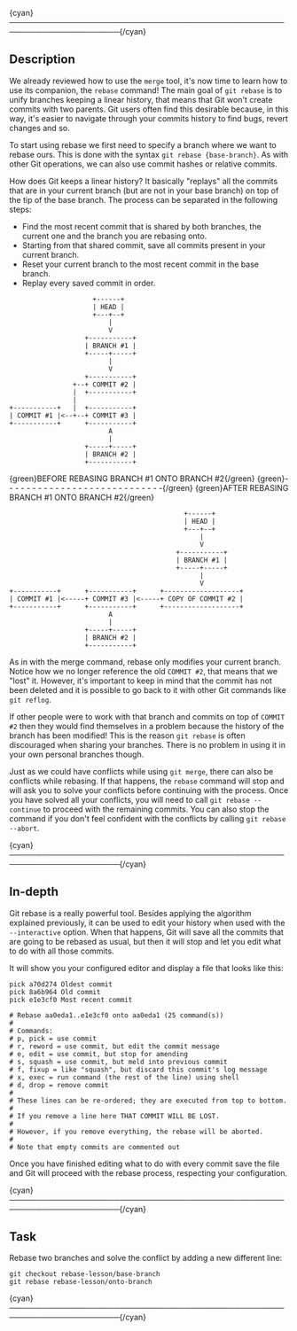 {cyan}──────────────────────────────────────────────────────────────────────{/cyan}

## Description

We already reviewed how to use the `merge` tool, it's now time to learn how to use its companion, the `rebase` command! The main goal of `git rebase` is to unify branches keeping a linear history, that means that Git won't create commits with two parents. Git users often find this desirable because, in this way, it's easier to navigate through your commits history to find bugs, revert changes and so.

To start using rebase we first need to specify a branch where we want to rebase ours. This is done with the syntax `git rebase {base-branch}`. As with other Git operations, we can also use commit hashes or relative commits.

How does Git keeps a linear history? It basically "replays" all the commits that are in your current branch (but are not in your base branch) on top of the tip of the base branch. The process can be separated in the following steps:
* Find the most recent commit that is shared by both branches, the current one and the branch you are rebasing onto.
* Starting from that shared commit, save all commits present in your current branch.
* Reset your current branch to the most recent commit in the base branch.
* Replay every saved commit in order.

```
                     +------+
                     | HEAD |
                     +---+--+
                         |
                         V
                   +-----------+
                   | BRANCH #1 |
                   +-----+-----+
                         |
                         V
                   +-----------+
                +--+ COMMIT #2 |
                |  +-----------+
                |
+-----------+   |  +-----------+
| COMMIT #1 |<--+--+ COMMIT #3 |
+-----------+      +-----------+
                         A
                         |
                   +-----+-----+
                   | BRANCH #2 |
                   +-----------+
```
{green}BEFORE REBASING BRANCH #1 ONTO BRANCH #2{/green}
{green}- - - - - - - - - - - - - - - - - - - - - - - - - - - -{/green}
{green}AFTER REBASING BRANCH #1 ONTO BRANCH #2{/green}
```
                                            +------+
                                            | HEAD |
                                            +---+--+
                                                |
                                                V
                                          +-----------+
                                          | BRANCH #1 |
                                          +-----+-----+
                                                |
                                                V
+-----------+      +-----------+      +-------------------+
| COMMIT #1 |<-----+ COMMIT #3 |<-----+ COPY OF COMMIT #2 |
+-----------+      +-----------+      +-------------------+
                         A
                         |
                   +-----+-----+
                   | BRANCH #2 |
                   +-----------+
```

As in with the merge command, rebase only modifies your current branch. Notice how we no longer reference the old `COMMIT #2`, that means that we "lost" it. However, it's important to keep in mind that the commit has not been deleted and it is possible to go back to it with other Git commands like `git reflog`.

If other people were to work with that branch and commits on top of `COMMIT #2` then they would find themselves in a problem because the history of the branch has been modified! This is the reason `git rebase` is often discouraged when sharing your branches. There is no problem in using it in your own personal branches though.

Just as we could have conflicts while using `git merge`, there can also be conflicts while rebasing. If that happens, the `rebase` command will stop and will ask you to solve your conflicts before continuing with the process. Once you have solved all your conflicts, you will need to call `git rebase --continue` to proceed with the remaining commits. You can also stop the command if you don't feel confident with the conflicts by calling `git rebase --abort`.

{cyan}──────────────────────────────────────────────────────────────────────{/cyan}

## In-depth

Git rebase is a really powerful tool. Besides applying the algorithm explained previously, it can be used to edit your history when used with the `--interactive` option. When that happens, Git will save all the commits that are going to be rebased as usual, but then it will stop and let you edit what to do with all those commits.

It will show you your configured editor and display a file that looks like this:

```
pick a70d274 Oldest commit
pick 8a6b964 Old commit
pick e1e3cf0 Most recent commit

# Rebase aa0eda1..e1e3cf0 onto aa0eda1 (25 command(s))
#
# Commands:
# p, pick = use commit
# r, reword = use commit, but edit the commit message
# e, edit = use commit, but stop for amending
# s, squash = use commit, but meld into previous commit
# f, fixup = like "squash", but discard this commit's log message
# x, exec = run command (the rest of the line) using shell
# d, drop = remove commit
#
# These lines can be re-ordered; they are executed from top to bottom.
#
# If you remove a line here THAT COMMIT WILL BE LOST.
#
# However, if you remove everything, the rebase will be aborted.
#
# Note that empty commits are commented out
```

Once you have finished editing what to do with every commit save the file and Git will proceed with the rebase process, respecting your configuration.

{cyan}──────────────────────────────────────────────────────────────────────{/cyan}

## Task

Rebase two branches and solve the conflict by adding a new different line:
```
git checkout rebase-lesson/base-branch
git rebase rebase-lesson/onto-branch
```

{cyan}──────────────────────────────────────────────────────────────────────{/cyan}
